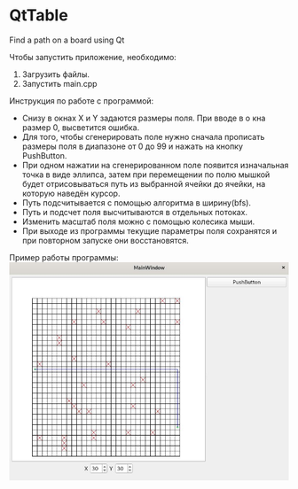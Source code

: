 # QtTable
Find a path on a board using Qt

Чтобы запустить приложение, необходимо:
  1. Загрузить файлы.
  2. Запустить main.cpp

Инструкция по работе с программой:
  - Снизу в окнах X и Y задаются размеры поля. При вводе в о кна размер 0, высветится ошибка.
  - Для того, чтобы сгенерировать поле нужно сначала прописать размеры поля в диапазоне от 0 до 99 и нажать на кнопку PushButton.
  - При одном нажатии на сгенерированном поле появится изначальная точка в виде эллипса, затем при перемещении по полю мышкой будет отрисовываться путь из выбранной ячейки до ячейки, на которую наведён курсор.
  - Путь подсчитывается с помощью алгоритма в ширину(bfs).
  - Путь и подсчет поля высчитываются в отдельных потоках.
  - Изменить масштаб поля можно с помощью колесика мыши.
  - При выходе из программы текущие параметры поля сохранятся и при повторном запуске они восстановятся.

Пример работы программы:
![alt text](https://github.com/stupakdm/QtTable/blob/main/TableBoard.JPG)
